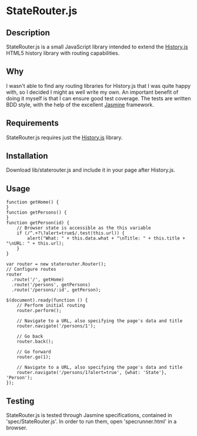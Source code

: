 # StateRouter.js

## Description

StateRouter.js is a small JavaScript library intended to extend the
[History.js](https://github.com/balupton/History.js/) HTML5 history library
with routing capabilities.

## Why

I wasn't able to find any routing libraries for History.js that I was quite
happy with, so I decided I might as well write my own. An important benefit of
doing it myself is that I can ensure good test coverage. The tests are written
BDD style, with the help of the excellent
[Jasmine](http://pivotal.github.com/jasmine/) framework.

## Requirements

StateRouter.js requires just the
[History.js](https://github.com/balupton/History.js/) library.

## Installation

Download lib/staterouter.js and include it in your page after History.js.

## Usage

    function getHome() {
    }
    function getPersons() {
    }
    function getPerson(id) {
        // Browser state is accessible as the this variable
        if (/^.+?\?alert=true$/.test(this.url)) {
            alert("What: " + this.data.what + "\nTitle: " + this.title + "\nURL: " + this.url);
        }
    }

    var router = new staterouter.Router();
    // Configure routes
    router
      .route('/', getHome)
      .route('/persons', getPersons)
      .route('/persons/:id', getPerson);

    $(document).ready(function () {
        // Perform initial routing
        router.perform();

        // Navigate to a URL, also specifying the page's data and title
        router.navigate('/persons/1');

        // Go back
        router.back();

        // Go forward
        router.go(1);

        // Navigate to a URL, also specifying the page's data and title
        router.navigate('/persons/1?alert=true', {what: 'State'}, 'Person');
    });

## Testing

StateRouter.js is tested through Jasmine specifications, contained in
'spec/StateRouter.js'. In order to run them, open 'specrunner.html' in a
browser.

<!-- vim: set ff=unix sts=4 sw=4 et: -->
